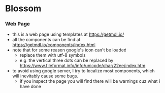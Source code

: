 # Blossom

### Web Page
- this is a web page using templates at https://getmdl.io/
- all the components can be find at https://getmdl.io/components/index.html
- note that for some reason google's icon can't be loaded
  - replace them with utf-8 symbols
  - e.g. the vertical three dots can be replaced by https://www.fileformat.info/info/unicode/char/22ee/index.htm
- to avoid using google server, I try to localize most components, which will inevitably cause some bugs.
  - if you inspect the page you will find there will be warnings cuz what i have done
